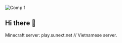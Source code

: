 ![Comp 1](https://user-images.githubusercontent.com/48017917/184406008-5dbbe169-8b2a-4344-96a5-3e834dc8ae63.gif)

## Hi there 👋

Minecraft server: play.sunext.net // Vietnamese server.
